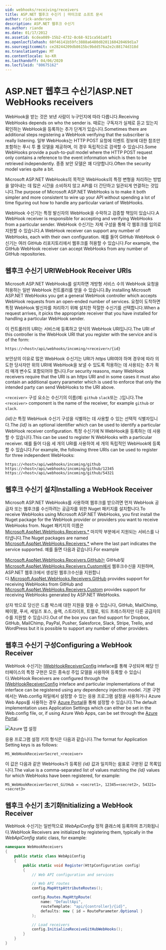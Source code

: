 ```yaml
---
uid: webhooks/receiving/receivers
title: ASP.NET 웹후크 수신기 | 마이크로 소프트 문서
author: rick-anderson
description: ASP.NET 웹후크 수신기
ms.author: riande
ms.date: 01/17/2012
ms.assetid: 6cdea089-15b2-4732-8c68-921ca561a8f1
ms.openlocfilehash: 60f46141b59fc3888a6480d8201160420469d1a7
ms.sourcegitcommit: ce28244209db8615bc9bdd576a2e2c88174d318d
ms.translationtype: MT
ms.contentlocale: ko-KR
ms.lasthandoff: 04/06/2020
ms.locfileid: "80675162"
---
```

# <a name="aspnet-webhooks-receivers"></a><span data-ttu-id="cccff-103">ASP.NET 웹후크 수신기</span><span class="sxs-lookup"><span data-stu-id="cccff-103">ASP.NET WebHooks receivers</span></span>

<span data-ttu-id="cccff-104">WebHook을 받는 것은 보낸 사람이 누구인지에 따라 다릅니다.</span><span class="sxs-lookup"><span data-stu-id="cccff-104">Receiving WebHooks depends on who the sender is.</span></span> <span data-ttu-id="cccff-105">때로는 구독자가 실제로 듣고 있는지 확인하는 WebHook을 등록하는 추가 단계가 있습니다.</span><span class="sxs-lookup"><span data-stu-id="cccff-105">Sometimes there are additional steps registering a WebHook verifying that the subscriber is really listening.</span></span> <span data-ttu-id="cccff-106">일부 WebHooks는 HTTP POST 요청에 이벤트 정보에 대한 참조만 포함하는 푸시 투 풀 모델을 제공하며, 이 경우 독립적으로 검색할 수 있습니다.</span><span class="sxs-lookup"><span data-stu-id="cccff-106">Some WebHooks provide a push-to-pull model where the HTTP POST request only contains a reference to the event information which is then to be retrieved independently.</span></span> <span data-ttu-id="cccff-107">종종 보안 모델은 꽤 다양합니다.</span><span class="sxs-lookup"><span data-stu-id="cccff-107">Often the security model varies quite a bit.</span></span>

<span data-ttu-id="cccff-108">Microsoft ASP.NET WebHooks의 목적은 WebHooks의 특정 변형을 처리하는 방법을 알아내는 데 많은 시간을 소비하지 않고 API를 더 간단하고 일관되게 연결하는 것입니다.</span><span class="sxs-lookup"><span data-stu-id="cccff-108">The purpose of Microsoft ASP.NET WebHooks is to make it both simpler and more consistent to wire up your API without spending a lot of time figuring out how to handle any particular variant of WebHooks.</span></span>

<span data-ttu-id="cccff-109">WebHook 수신기는 특정 발신자의 WebHook을 수락하고 검증할 책임이 있습니다.</span><span class="sxs-lookup"><span data-stu-id="cccff-109">A WebHook receiver is responsible for accepting and verifying WebHooks from a particular sender.</span></span> <span data-ttu-id="cccff-110">WebHook 수신기는 자체 구성을 통해 각 웹후크를 임의로 지원할 수 있습니다.</span><span class="sxs-lookup"><span data-stu-id="cccff-110">A WebHook receiver can support any number of WebHooks, each with their own configuration.</span></span> <span data-ttu-id="cccff-111">예를 들어 GitHub WebHook 수신기는 여러 GitHub 리포지토리에서 웹후크를 허용할 수 있습니다.</span><span class="sxs-lookup"><span data-stu-id="cccff-111">For example, the GitHub WebHook receiver can accept WebHooks from any number of GitHub repositories.</span></span>

## <a name="webhook-receiver-uris"></a><span data-ttu-id="cccff-112">웹후크 수신기 URI</span><span class="sxs-lookup"><span data-stu-id="cccff-112">WebHook Receiver URIs</span></span>

<span data-ttu-id="cccff-113">Microsoft ASP.NET WebHooks를 설치하면 개방형 서비스 수의 WebHook 요청을 허용하는 일반 WebHook 컨트롤러를 얻을 수 있습니다.</span><span class="sxs-lookup"><span data-stu-id="cccff-113">By installing Microsoft ASP.NET WebHooks you get a general WebHook controller which accepts WebHook requests from an open-ended number of services.</span></span> <span data-ttu-id="cccff-114">요청이 도착하면 특정 WebHook 발신자를 처리하기 위해 설치한 적절한 수신기를 선택합니다.</span><span class="sxs-lookup"><span data-stu-id="cccff-114">When a request arrives, it picks the appropriate receiver that you have installed for handling a particular WebHook sender.</span></span>

<span data-ttu-id="cccff-115">이 컨트롤러의 URI는 서비스에 등록하고 양식의 WebHook URI입니다.</span><span class="sxs-lookup"><span data-stu-id="cccff-115">The URI of this controller is the WebHook URI that you register with the service and is of the form:</span></span>

```
https://<host>/api/webhooks/incoming/<receiver>/{id}
```

<span data-ttu-id="cccff-116">보안상의 이유로 많은 WebHook 수신기는 URI가 *https* URI여야 하며 경우에 따라 의도한 당사자만 위의 URI에 WebHook을 보낼 수 있도록 적용하는 데 사용되는 추가 쿼리 매개 변수도 포함되어야 합니다.</span><span class="sxs-lookup"><span data-stu-id="cccff-116">For security reasons, many WebHook receivers require that the URI is an *https* URI and in some cases it must also contain an additional query parameter which is used to enforce that only the intended party can send WebHooks to the URI above.</span></span>

<span data-ttu-id="cccff-117">`<receiver>` 구성 요소는 수신기의 이름(예: `github` `slack`또는 .)입니다.</span><span class="sxs-lookup"><span data-stu-id="cccff-117">The `<receiver>` component is the name of the receiver, for example `github` or `slack`.</span></span>

<span data-ttu-id="cccff-118">*{id}는* 특정 WebHook 수신기 구성을 식별하는 데 사용할 수 있는 선택적 식별자입니다.</span><span class="sxs-lookup"><span data-stu-id="cccff-118">The *{id}* is an optional identifier which can be used to identify a particular WebHook receiver configuration.</span></span> <span data-ttu-id="cccff-119">특정 수신기에 N WebHook을 등록하는 데 사용할 수 있습니다.</span><span class="sxs-lookup"><span data-stu-id="cccff-119">This can be used to register N WebHooks with a particular receiver.</span></span> <span data-ttu-id="cccff-120">예를 들어 다음 세 개의 URI를 사용하여 세 개의 독립적인 WebHook에 등록할 수 있습니다.</span><span class="sxs-lookup"><span data-stu-id="cccff-120">For example, the following three URIs can be used to register for three independent WebHooks:</span></span>

```
https://<host>/api/webhooks/incoming/github
https://<host>/api/webhooks/incoming/github/12345
https://<host>/api/webhooks/incoming/github/54321
```

## <a name="installing-a-webhook-receiver"></a><span data-ttu-id="cccff-121">웹후크 수신기 설치</span><span class="sxs-lookup"><span data-stu-id="cccff-121">Installing a WebHook Receiver</span></span>

<span data-ttu-id="cccff-122">Microsoft ASP.NET WebHooks를 사용하여 웹후크를 받으려면 먼저 WebHook 공급자 또는 웹후크를 수신하려는 공급자를 위한 Nuget 패키지를 설치합니다.</span><span class="sxs-lookup"><span data-stu-id="cccff-122">To receive WebHooks using Microsoft ASP.NET WebHooks, you first install the Nuget package for the WebHook provider or providers you want to receive WebHooks from.</span></span> <span data-ttu-id="cccff-123">Nuget 패키지의 이름은 [Microsoft.AspNet.WebHooks.Receivers.\*](https://www.nuget.org/packages?q=Microsoft.AspNet.WebHooks.Receivers) 마지막 부분에서 지원되는 서비스를 나타냅니다.</span><span class="sxs-lookup"><span data-stu-id="cccff-123">The Nuget packages are named [Microsoft.AspNet.WebHooks.Receivers.\*](https://www.nuget.org/packages?q=Microsoft.AspNet.WebHooks.Receivers) where the last part indicates the service supported.</span></span> <span data-ttu-id="cccff-124">예를 들면 다음과 같습니다.</span><span class="sxs-lookup"><span data-stu-id="cccff-124">For example</span></span>

<span data-ttu-id="cccff-125">[Microsoft.AspNet.WebHooks.Receivers.GitHub는](https://www.nuget.org/packages?q=Microsoft.AspNet.WebHooks.Receivers.GitHub) GitHub및 [Microsoft.AspNet.WebHooks.Receivers.Custom에서](https://www.nuget.org/packages?q=Microsoft.AspNet.WebHooks.Receivers.Custom) 웹후크수신을 지원하며, ASP.NET 웹후크에서 생성된 웹후크수신을 지원합니다.</span><span class="sxs-lookup"><span data-stu-id="cccff-125">[Microsoft.AspNet.WebHooks.Receivers.GitHub](https://www.nuget.org/packages?q=Microsoft.AspNet.WebHooks.Receivers.GitHub) provides support for receiving WebHooks from GitHub and [Microsoft.AspNet.WebHooks.Receivers.Custom](https://www.nuget.org/packages?q=Microsoft.AspNet.WebHooks.Receivers.Custom) provides support for receiving WebHooks generated by ASP.NET WebHooks.</span></span>

<span data-ttu-id="cccff-126">상자 밖으로 당신은 드롭 박스에 대한 지원을 찾을 수 있습니다, GitHub, MailChimp, 페이팔, 푸셔, 세일즈 포스, 슬랙, 스트라이프, 트렐로, 워드 프레스하지만 다른 공급자의 수를 지원할 수 있습니다.</span><span class="sxs-lookup"><span data-stu-id="cccff-126">Out of the box you can find support for Dropbox, GitHub, MailChimp, PayPal, Pusher, Salesforce, Slack, Stripe, Trello, and WordPress but it is possible to support any number of other providers.</span></span>

## <a name="configuring-a-webhook-receiver"></a><span data-ttu-id="cccff-127">웹후크 수신기 구성</span><span class="sxs-lookup"><span data-stu-id="cccff-127">Configuring a WebHook Receiver</span></span>

<span data-ttu-id="cccff-128">WebHook 수신기는 [IWebHookReceiverConfig](https://github.com/aspnet/WebHooks/blob/master/src/Microsoft.AspNet.WebHooks.Receivers/WebHooks/IWebHookReceiverConfig.cs) inteface를 통해 구성되며 해당 인터페이스의 특정 구현은 모든 종속성 주입 모델을 사용하여 등록할 수 있습니다.</span><span class="sxs-lookup"><span data-stu-id="cccff-128">WebHook Receivers are configured through the [IWebHookReceiverConfig](https://github.com/aspnet/WebHooks/blob/master/src/Microsoft.AspNet.WebHooks.Receivers/WebHooks/IWebHookReceiverConfig.cs) inteface and particular implementations of that interface can be registered using any dependency injection model.</span></span> <span data-ttu-id="cccff-129">기본 구현에서는 Web.config 파일에서 설정할 수 있는 응용 프로그램 설정을 사용하거나 Azure Web Apps를 사용하는 경우 [Azure Portal](https://portal.azure.com/)을 통해 설정할 수 있습니다.</span><span class="sxs-lookup"><span data-stu-id="cccff-129">The default implementation uses Application Settings which can either be set in the Web.config file, or, if using Azure Web Apps, can be set through the [Azure Portal](https://portal.azure.com/).</span></span>

![Azure 앱 설정](_static/AzureAppSettings.png)

<span data-ttu-id="cccff-131">응용 프로그램 설정 키의 형식은 다음과 같습니다.</span><span class="sxs-lookup"><span data-stu-id="cccff-131">The format for Application Setting keys is as follows:</span></span>

```
MS_WebHookReceiverSecret_<receiver>
```

<span data-ttu-id="cccff-132">이 값은 다음과 같은 WebHooks가 등록된 *{id}* 값과 일치하는 쉼표로 구분된 값 목록입니다.</span><span class="sxs-lookup"><span data-stu-id="cccff-132">The value is a comma-separated list of values matching the *{id}* values for which WebHooks have been registered, for example:</span></span>

```
MS_WebHookReceiverSecret_GitHub = <secret1>, 12345=<secret2>, 54321=<secret3>
```

## <a name="initializing-a-webhook-receiver"></a><span data-ttu-id="cccff-133">웹후크 수신기 초기화</span><span class="sxs-lookup"><span data-stu-id="cccff-133">Initializing a WebHook Receiver</span></span>

<span data-ttu-id="cccff-134">WebHook 수신기는 일반적으로 *WebApiConfig* 정적 클래스에 등록하여 초기화됩니다.</span><span class="sxs-lookup"><span data-stu-id="cccff-134">WebHook Receivers are initialized by registering them, typically in the *WebApiConfig* static class, for example:</span></span>

```csharp
namespace WebHookReceivers
{
    public static class WebApiConfig
    {
        public static void Register(HttpConfiguration config)
        {
            // Web API configuration and services

            // Web API routes
            config.MapHttpAttributeRoutes();

            config.Routes.MapHttpRoute(
                name: "DefaultApi",
                routeTemplate: "api/{controller}/{id}",
                defaults: new { id = RouteParameter.Optional }
            );

            // Load receivers
            config.InitializeReceiveGitHubWebHooks();
        }
    }
}
```
